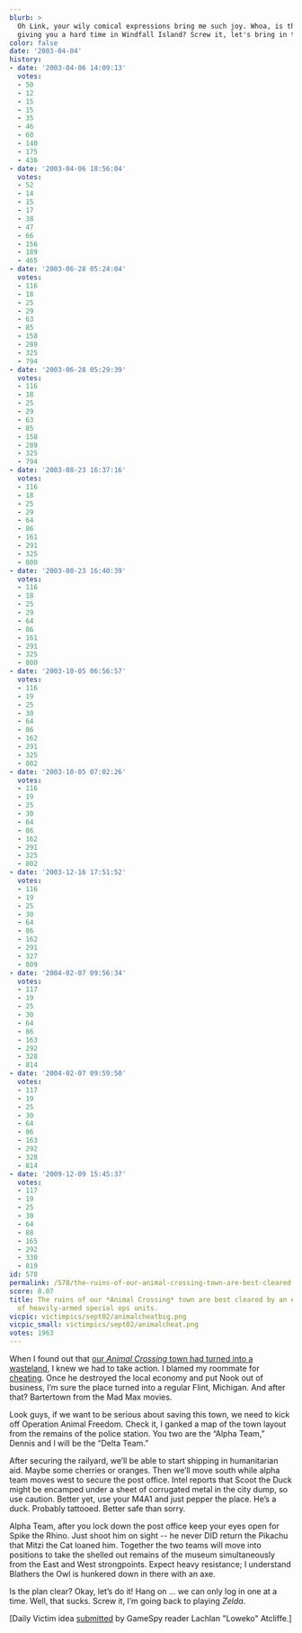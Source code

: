 ```yaml
---
blurb: >
  Oh Link, your wily comical expressions bring me such joy. Whoa, is that schoolteacher
  giving you a hard time in Windfall Island? Screw it, let's bring in the Apaches.
color: false
date: '2003-04-04'
history:
- date: '2003-04-06 14:09:13'
  votes:
  - 50
  - 12
  - 15
  - 15
  - 35
  - 46
  - 60
  - 140
  - 175
  - 436
- date: '2003-04-06 18:56:04'
  votes:
  - 52
  - 14
  - 15
  - 17
  - 38
  - 47
  - 66
  - 156
  - 189
  - 465
- date: '2003-06-28 05:24:04'
  votes:
  - 116
  - 18
  - 25
  - 29
  - 63
  - 85
  - 158
  - 289
  - 325
  - 794
- date: '2003-06-28 05:29:39'
  votes:
  - 116
  - 18
  - 25
  - 29
  - 63
  - 85
  - 158
  - 289
  - 325
  - 794
- date: '2003-08-23 16:37:16'
  votes:
  - 116
  - 18
  - 25
  - 29
  - 64
  - 86
  - 161
  - 291
  - 325
  - 800
- date: '2003-08-23 16:40:39'
  votes:
  - 116
  - 18
  - 25
  - 29
  - 64
  - 86
  - 161
  - 291
  - 325
  - 800
- date: '2003-10-05 06:56:57'
  votes:
  - 116
  - 19
  - 25
  - 30
  - 64
  - 86
  - 162
  - 291
  - 325
  - 802
- date: '2003-10-05 07:02:26'
  votes:
  - 116
  - 19
  - 25
  - 30
  - 64
  - 86
  - 162
  - 291
  - 325
  - 802
- date: '2003-12-16 17:51:52'
  votes:
  - 116
  - 19
  - 25
  - 30
  - 64
  - 86
  - 162
  - 291
  - 327
  - 809
- date: '2004-02-07 09:56:34'
  votes:
  - 117
  - 19
  - 25
  - 30
  - 64
  - 86
  - 163
  - 292
  - 328
  - 814
- date: '2004-02-07 09:59:50'
  votes:
  - 117
  - 19
  - 25
  - 30
  - 64
  - 86
  - 163
  - 292
  - 328
  - 814
- date: '2009-12-09 15:45:37'
  votes:
  - 117
  - 19
  - 25
  - 30
  - 64
  - 88
  - 165
  - 292
  - 330
  - 819
id: 578
permalink: /578/the-ruins-of-our-animal-crossing-town-are-best-cleared-by-an-elite-group-of-heavilyarmed-special-ops-units/
score: 8.07
title: The ruins of our *Animal Crossing* town are best cleared by an elite group
  of heavily-armed special ops units.
vicpic: victimpics/sept02/animalcheatbig.png
vicpic_small: victimpics/sept02/animalcheat.png
votes: 1963
---
```


When I found out that [our *Animal Crossing* town had turned into a
wasteland](@/victim/577.md), I knew we had to take action. I blamed
my roommate for [cheating](@/victim/477.md). Once he destroyed the
local economy and put Nook out of business, I’m sure the place turned
into a regular Flint, Michigan. And after that? Bartertown from the Mad
Max movies.

Look guys, if we want to be serious about saving this town, we need to
kick off Operation Animal Freedom. Check it, I ganked a map of the town
layout from the remains of the police station. You two are the “Alpha
Team,” Dennis and I will be the “Delta Team.”

After securing the railyard, we’ll be able to start shipping in
humanitarian aid. Maybe some cherries or oranges. Then we’ll move south
while alpha team moves west to secure the post office. Intel reports
that Scoot the Duck might be encamped under a sheet of corrugated metal
in the city dump, so use caution. Better yet, use your M4A1 and just
pepper the place. He’s a duck. Probably tattooed. Better safe than
sorry.

Alpha Team, after you lock down the post office keep your eyes open for
Spike the Rhino. Just shoot him on sight -- he never DID return the
Pikachu that Mitzi the Cat loaned him. Together the two teams will move
into positions to take the shelled out remains of the museum
simultaneously from the East and West strongpoints. Expect heavy
resistance; I understand Blathers the Owl is hunkered down in there with
an axe.

Is the plan clear? Okay, let’s do it! Hang on ... we can only log in one
at a time. Well, that sucks. Screw it, I’m going back to playing
*Zelda*.

\[Daily Victim idea
[submitted](http://web.archive.org/web/20030404000000/http://feedback.gamespy.com/)
by GameSpy reader Lachlan "Loweko" Atcliffe.\]
